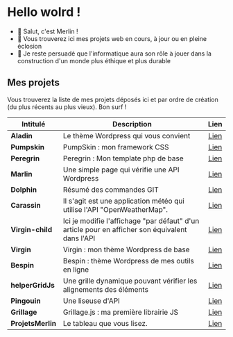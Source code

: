 # Hello wolrd !
- 👋 Salut, c'est Merlin !
- 👀 Vous trouverez ici mes projets web en cours, à jour ou en pleine éclosion
- 🌱 Je reste persuadé que l'informatique aura son rôle à jouer dans la construction d'un monde plus éthique et plus durable

## Mes projets

Vous trouverez la liste de mes projets déposés ici et par ordre de création (du plus récents au plus vieux).
Bon surf !

| Intitulé  | Description | Lien |
| ------------- |----------------|:----------------:|
| <b>Aladin       </b> | Le thème Wordpress qui vous convient | [ Lien ](https://github.com/ProjetsMerlin/Aladin) |
| <b>Pumpskin     </b> | PumpSkin : mon framework CSS | [ Lien ](https://github.com/ProjetsMerlin/Pumpskin) |
| <b>Peregrin     </b> | Peregrin : Mon template php de base | [ Lien ](https://github.com/ProjetsMerlin/Peregrin) |
| <b>Marlin       </b> | Une simple page qui vérifie une API Wordpress | [ Lien ](https://github.com/ProjetsMerlin/Marlin) |
| <b>Dolphin      </b> | Résumé des commandes GIT | [ Lien ](https://github.com/ProjetsMerlin/Dolphin) |
| <b>Carassin     </b> | Il s'agit est une application météo qui utilise l'API "OpenWeatherMap". | [ Lien ](https://github.com/ProjetsMerlin/Carassin) |
| <b>Virgin-child </b> | Ici je modifie l'affichage "par défaut" d'un article pour en afficher son équivalent dans l'API | [ Lien ]("/ProjetsMerli/Virgin-child) |
| <b>Virgin       </b> | Virgin : mon thème Wordpress de base | [ Lien ](https://github.com/ProjetsMerlin/Virgin) |
| <b>Bespin       </b> | Bespin : thème Wordpress de mes outils en ligne | [ Lien ](https://github.com/ProjetsMerlin/Bespin) |
| <b>helperGridJs </b> | Une grille dynamique pouvant vérifier les alignements des éléments | [ Lien ](https://github.com/ProjetsMerlin/helperGridJs) |
| <b>Pingouin     </b> | Une liseuse d'API | [ Lien ](https://github.com/ProjetsMerlin/Pingouin) |
| <b>Grillage     </b> | Grillage.js : ma première librairie JS | [ Lien ](https://github.com/ProjetsMerlin/Grillage) |
| <b>ProjetsMerlin</b> | Le tableau que vous lisez. | [ Lien ](https://github.com/ProjetsMerlin/ProjetsMerlin) |

